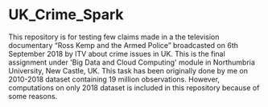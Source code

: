 # UK_Crime_Spark
This repository is for testing few claims made in a the television documentary “Ross Kemp and the Armed Police” broadcasted on 6th September 2018 by ITV about crime issues in UK. This is the final assignment under 'Big Data and Cloud Computing' module in Northumbria University, New Castle, UK. This task has been originally done by me on 2010-2018 dataset containing 19 million observations. However, computations on only 2018 dataset is included in this repository because of some reasons.
